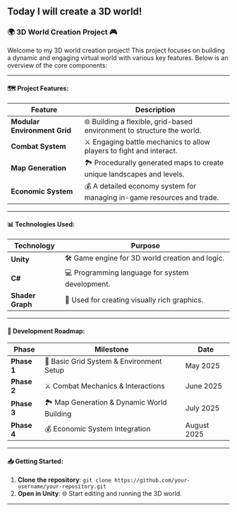 Today I will create a 3D world!
---

### 🌍 **3D World Creation Project** 🎮

Welcome to my 3D world creation project! This project focuses on building a dynamic and engaging virtual world with various key features. Below is an overview of the core components:

---

#### 🗺️ **Project Features**:

| Feature                      | Description                                                             |
| ---------------------------- | ----------------------------------------------------------------------- |
| **Modular Environment Grid** | 🌐 Building a flexible, grid-based environment to structure the world.  |
| **Combat System**            | ⚔️ Engaging battle mechanics to allow players to fight and interact.    |
| **Map Generation**           | 🏞️ Procedurally generated maps to create unique landscapes and levels. |
| **Economic System**          | 💰 A detailed economy system for managing in-game resources and trade.  |

---

#### 📊 **Technologies Used**:

| Technology       | Purpose                                          |
| ---------------- | ------------------------------------------------ |
| **Unity**        | 🛠️ Game engine for 3D world creation and logic. |
| **C#**           | 💻 Programming language for system development.  |
| **Shader Graph** | 🎨 Used for creating visually rich graphics.     |

---

#### 🚀 **Development Roadmap**:

| Phase       | Milestone                                   | Date        |
| ----------- | ------------------------------------------- | ----------- |
| **Phase 1** | 🌱 Basic Grid System & Environment Setup    | May 2025    |
| **Phase 2** | ⚔️ Combat Mechanics & Interactions          | June 2025   |
| **Phase 3** | 🏞️ Map Generation & Dynamic World Building | July 2025   |
| **Phase 4** | 💰 Economic System Integration              | August 2025 |

---

#### 📥 **Getting Started**:

1. **Clone the repository**: `git clone https://github.com/your-username/your-repository.git`
2. **Open in Unity**: 🌐 Start editing and running the 3D world.

---
